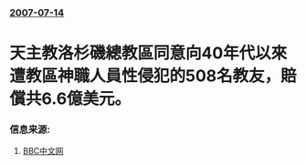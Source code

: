 ### [2007-07-14](/news/2007/07/14/index.md)

##### 
# 天主教洛杉磯總教區同意向40年代以來遭教區神職人員性侵犯的508名教友，賠償共6.6億美元。




### 信息来源:

1. [BBC中文网](http://news.bbc.co.uk/chinese/simp/hi/newsid_6890000/newsid_6899400/6899476.stm)
